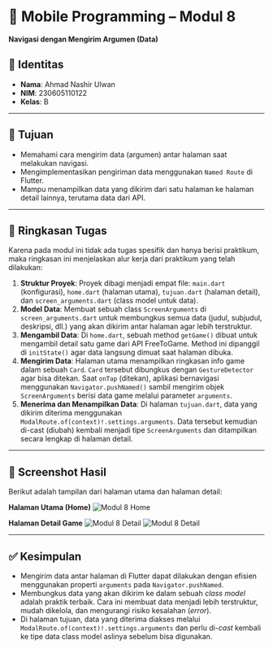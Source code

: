 # 📱 Mobile Programming – Modul 8
**Navigasi dengan Mengirim Argumen (Data)**

## 👤 Identitas
- **Nama**: Ahmad Nashir Ulwan
- **NIM**: 230605110122
- **Kelas**: B

---

## 🎯 Tujuan
- Memahami cara mengirim data (argumen) antar halaman saat melakukan navigasi.
- Mengimplementasikan pengiriman data menggunakan `Named Route` di Flutter.
- Mampu menampilkan data yang dikirim dari satu halaman ke halaman detail lainnya, terutama data dari API.

---

## 📝 Ringkasan Tugas
Karena pada modul ini tidak ada tugas spesifik dan hanya berisi praktikum, maka ringkasan ini menjelaskan alur kerja dari praktikum yang telah dilakukan:

1.  **Struktur Proyek**: Proyek dibagi menjadi empat file: `main.dart` (konfigurasi), `home.dart` (halaman utama), `tujuan.dart` (halaman detail), dan `screen_arguments.dart` (class model untuk data).
2.  **Model Data**: Membuat sebuah class `ScreenArguments` di `screen_arguments.dart` untuk membungkus semua data (judul, subjudul, deskripsi, dll.) yang akan dikirim antar halaman agar lebih terstruktur.
3.  **Mengambil Data**: Di `home.dart`, sebuah method `getGame()` dibuat untuk mengambil detail satu game dari API FreeToGame. Method ini dipanggil di `initState()` agar data langsung dimuat saat halaman dibuka.
4.  **Mengirim Data**: Halaman utama menampilkan ringkasan info game dalam sebuah `Card`. `Card` tersebut dibungkus dengan `GestureDetector` agar bisa ditekan. Saat `onTap` (ditekan), aplikasi bernavigasi menggunakan `Navigator.pushNamed()` sambil mengirim objek `ScreenArguments` berisi data game melalui parameter `arguments`.
5.  **Menerima dan Menampilkan Data**: Di halaman `tujuan.dart`, data yang dikirim diterima menggunakan `ModalRoute.of(context)!.settings.arguments`. Data tersebut kemudian di-cast (diubah) kembali menjadi tipe `ScreenArguments` dan ditampilkan secara lengkap di halaman detail.

---

## 📸 Screenshot Hasil
Berikut adalah tampilan dari halaman utama dan halaman detail:

**Halaman Utama (Home)**
![Modul 8 Home](./assets/region-20250930-083041.png)

**Halaman Detail Game**
![Modul 8 Detail](./assets/region-20250930-083101.png)
![Modul 8 Detail](./assets/region-20250930-083113.png)

---

## ✅ Kesimpulan
- Mengirim data antar halaman di Flutter dapat dilakukan dengan efisien menggunakan properti `arguments` pada `Navigator.pushNamed`.
- Membungkus data yang akan dikirim ke dalam sebuah *class model* adalah praktik terbaik. Cara ini membuat data menjadi lebih terstruktur, mudah dikelola, dan mengurangi risiko kesalahan (*error*).
- Di halaman tujuan, data yang diterima diakses melalui `ModalRoute.of(context)!.settings.arguments` dan perlu di-*cast* kembali ke tipe data class model aslinya sebelum bisa digunakan.